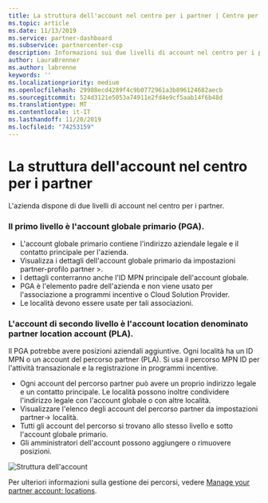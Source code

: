 ```yaml
---
title: La struttura dell'account nel centro per i partner | Centro per i partner
ms.topic: article
ms.date: 11/13/2019
ms.service: partner-dashboard
ms.subservice: partnercenter-csp
description: Informazioni sui due livelli di account nel centro per i partner, l'account globale primario (PGA) e l'account del partner location (PLA).
author: LauraBrenner
ms.author: labrenne
keywords: ''
ms.localizationpriority: medium
ms.openlocfilehash: 29988ecd4289f4c9b0772961a3b896124682aecb
ms.sourcegitcommit: 524d3121e5053a74911e2fd4e9cf5aab14f6b48d
ms.translationtype: MT
ms.contentlocale: it-IT
ms.lasthandoff: 11/20/2019
ms.locfileid: "74253159"
---
```

# <a name="the-account-structure-in-partner-center"></a>La struttura dell'account nel centro per i partner

L'azienda dispone di due livelli di account nel centro per i partner. 

### <a name="the-top-level-is-the-primary-global-account-pga"></a>Il primo livello è l'account globale primario (PGA).

- L'account globale primario contiene l'indirizzo aziendale legale e il contatto principale per l'azienda. 
- Visualizza i dettagli dell'account globale primario da impostazioni partner-profilo partner >.
- I dettagli conterranno anche l'ID MPN principale dell'account globale. 
- PGA è l'elemento padre dell'azienda e non viene usato per l'associazione a programmi incentive o Cloud Solution Provider. 
- Le località devono essere usate per tali associazioni.

### <a name="the-second-level-account-is-the-location-account-called-partner-location-account-pla"></a>L'account di secondo livello è l'account location denominato partner location account (PLA).

Il PGA potrebbe avere posizioni aziendali aggiuntive. Ogni località ha un ID MPN o un account del percorso partner (PLA). Si usa il percorso MPN ID per l'attività transazionale e la registrazione in programmi incentive.

- Ogni account del percorso partner può avere un proprio indirizzo legale e un contatto principale. Le località possono inoltre condividere l'indirizzo legale con l'account globale o con altre località.
- Visualizzare l'elenco degli account del percorso partner da impostazioni partner-> località.
- Tutti gli account del percorso si trovano allo stesso livello e sotto l'account globale primario.
- Gli amministratori dell'account possono aggiungere o rimuovere posizioni.

![Struttura dell'account](images/accountstructure.png)

Per ulteriori informazioni sulla gestione dei percorsi, vedere [Manage your partner account: locations](manage-locations.md). 




















